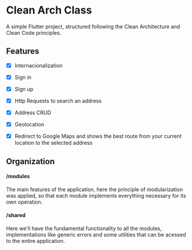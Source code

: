 # Clean Arch Class

A simple Flutter project, structured following the Clean Architecture and Clean Code principles.


## Features

- [x] Internacionalization
- [x] Sign in
- [x] Sign up
- [x] Http Requests to search an address
- [x] Address CRUD
- [x] Geolocation
- [x] Redirect to Google Maps and shows the best route from your current location to the selected address      

  
## Organization

#### /modules

The main features of the application, here the principle of modularization was applied, so that each module implements everything necessary for its own operation.

#### /shared

Here we'll have the fundamental functionality to all the modules, implementations like generic errors and some utilities that can be acessed to the entire application.
